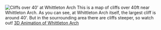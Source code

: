 ![Cliffs over 40' at Whittleton Arch](file:///C:/JohnsonGIS/L7/Cliffs_Over_40'_Map_72res.jpg)
This is a map of cliffs over 40ft near Whittleton Arch. As you can see, at Whittleton Arch itself, the largest cliff is around 40'. But in the sourrounding area there are cliffs steeper, so watch out!
[3D Animation of Whittleton Arch](https://youtu.be/0loMpPSWhsk)
